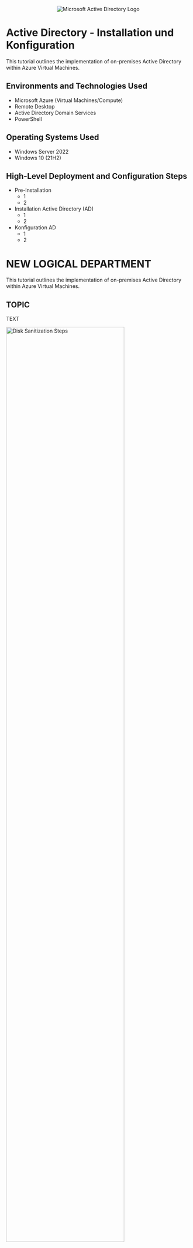 <p align="center">
<img src="https://i.imgur.com/pU5A58S.png" alt="Microsoft Active Directory Logo"/>
</p>

<h1>Active Directory - Installation und Konfiguration</h1>
This tutorial outlines the implementation of on-premises Active Directory within Azure Virtual Machines.<br />

<h2>Environments and Technologies Used</h2>

- Microsoft Azure (Virtual Machines/Compute)
- Remote Desktop
- Active Directory Domain Services
- PowerShell

<h2>Operating Systems Used </h2>

- Windows Server 2022
- Windows 10 (21H2)

<h2>High-Level Deployment and Configuration Steps</h2>

- Pre-Installation
  - 1
  - 2
- Installation Active Directory (AD)
  - 1
  - 2
- Konfiguration AD
  - 1
  - 2

<h1>NEW LOGICAL DEPARTMENT</h1>
This tutorial outlines the implementation of on-premises Active Directory within Azure Virtual Machines.<br />



<h2>TOPIC</h2>

<p>
TEXT
</p>
<p>
<img src="" height="80%" width="80%" alt="Disk Sanitization Steps"/>
</p>
<br />



<h2>TOPIC</h2>

<p>
TEXT
</p>
<p>
<img src="" height="80%" width="80%" alt="Disk Sanitization Steps"/>
</p>
<br />



<h2>TOPIC</h2>

<p>
TEXT
</p>
<p>
<img src="" height="80%" width="80%" alt="Disk Sanitization Steps"/>
</p>
<br />
